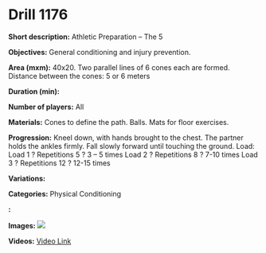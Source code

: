 # Drill 1176

**Short description:**
Athletic Preparation – The 5

**Objectives:**
General conditioning and injury prevention.

**Area (mxm):**
40x20. Two parallel lines of 6 cones each are formed. Distance between the cones: 5 or 6 meters

**Duration (min):**


**Number of players:**
All

**Materials:**
Cones to define the path. Balls. Mats for floor exercises.

**Progression:**
Kneel down, with hands brought to the chest. The partner holds the ankles firmly. Fall slowly forward until touching the ground. Load: Load 1 ? Repetitions 5 ? 3 – 5 times Load 2 ? Repetitions 8 ? 7-10 times Load 3 ? Repetitions 12 ? 12-15 times

**Variations:**


**Categories:**
Physical Conditioning

**:**


**Images:**
![](https://www.coachingfutsal.com/\images\0a0c5a834e5ed61c04016e137a700f024b5b3dba93b297edf7689c73c2cd411eb5b98bc0d0f9090a7535211ba711aa391582c87d2281a660fa622cbf4851c07353429dd1083c9.jpg)

**Videos:**
[Video Link](https://www.youtube.com/embed/oEKKzGak2hE)

